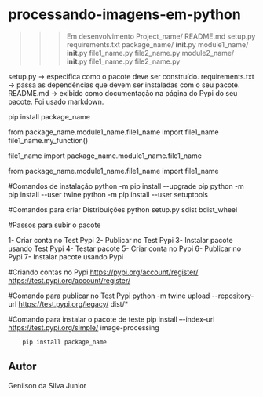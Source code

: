 # processando-imagens-em-python
>>>Em desenvolvimento
Project_name/
    README.md
    setup.py
    requirements.txt
    package_name/
        __init__.py
        module1_name/
            __init__.py
            file1_name.py
            file2_name.py
        module2_name/
            __init__.py
            file1_name.py
            file2_name.py


setup.py -> especifica como o pacote deve ser construído.
requirements.txt -> passa as dependências que devem ser instaladas com o seu pacote.
README.md -> exibido como documentação na página do Pypi do seu pacote. Foi usado markdown.

pip install package_name

from package_name.module1_name.file1_name import file1_name
file1_name.my_function()

file1_name
import package_name.module1_name.file1_name

from package_name.module1_name.file1_name import file1_name

#Comandos de instalação
python -m pip install --upgrade pip
python -m pip install --user twine
python -m pip install --user setuptools

#Comandos para criar Distribuições
python setup.py sdist bdist_wheel

#Passos para subir o pacote

1- Criar conta no Test Pypi
2- Publicar no Test Pypi
3- Instalar pacote usando Test Pypi
4- Testar pacote
5- Criar conta no Pypi
6- Publicar no Pypi
7- Instalar pacote usando Pypi

#Criando contas no Pypi
https://pypi.org/account/register/
https://test.pypi.org/account/register/

#Comando para publicar no Test Pypi
python -m twine upload --repository-url https://test.pypi.org/legacy/ dist/*

#Comando para instalar o pacote de teste
pip install –-index-url https://test.pypi.org/simple/ image-processing

```bash
    pip install package_name
```

## Autor
Genilson da Silva Junior

